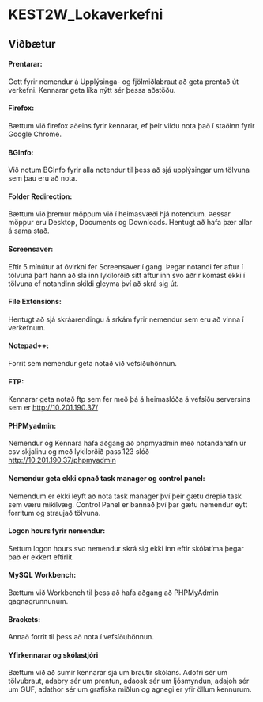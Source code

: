 # KEST2W_Lokaverkefni

## Viðbætur

#### Prentarar:

Gott fyrir nemendur á Upplýsinga- og fjölmiðlabraut að geta prentað út verkefni. Kennarar geta líka nýtt sér þessa aðstöðu.

#### Firefox:

Bættum við firefox aðeins fyrir kennarar, ef þeir vildu nota það í staðinn fyrir Google Chrome. 

#### BGInfo:

Við notum BGInfo fyrir alla notendur til þess að sjá upplýsingar um tölvuna sem þau eru að nota.

#### Folder Redirection:

Bættum við þremur möppum við í heimasvæði hjá notendum. Þessar möppur eru Desktop, Documents og Downloads. Hentugt að hafa þær allar á sama stað.

#### Screensaver:

Eftir 5 mínútur af óvirkni fer Screensaver í gang. Þegar notandi fer aftur í tölvuna þarf hann að slá inn lykilorðið sitt aftur inn svo aðrir komast ekki í tölvuna ef notandinn skildi gleyma því að skrá sig út. 

#### File Extensions:

Hentugt að sjá skráarendingu á srkám fyrir nemendur sem eru að vinna í verkefnum.

#### Notepad++:

Forrit sem nemendur geta notað við vefsíðuhönnun.

#### FTP:

Kennarar geta notað ftp sem fer með þá á heimaslóða á vefsíðu serversins sem er http://10.201.190.37/

#### PHPMyadmin:

Nemendur og Kennara hafa aðgang að phpmyadmin með notandanafn úr csv skjalinu og með lykilorðið pass.123 slóð http://10.201.190.37/phpmyadmin

#### Nemendur geta ekki opnað task manager og control panel:

Nemendum er ekki leyft að nota task manager því þeir gætu drepið task sem væru mikilvæg. Control Panel er bannað því þar gætu nemendur eytt forritum og straujað tölvuna.

#### Logon hours fyrir nemendur:

Settum logon hours svo nemendur skrá sig ekki inn eftir skólatíma þegar það er ekkert eftirlit.

#### MySQL Workbench:

Bættum við Workbench til þess að hafa aðgang að PHPMyAdmin gagnagrunnunum.

#### Brackets:

Annað forrit til þess að nota í vefsíðuhönnun.

#### Yfirkennarar og skólastjóri

Bættum við að sumir kennarar sjá um brautir skólans. Adofri sér um tölvubraut, adabry sér um prentun, adaosk sér um ljósmyndun, adajoh sér um GUF, adathor sér um grafíska miðlun og agnegi er yfir öllum kennurum.
